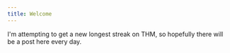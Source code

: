 ```yaml
---
title: Welcome
---
```

I'm attempting to get a new longest streak on THM, so hopefully there will be a post here every day.
